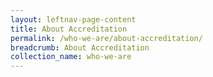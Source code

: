 ```yaml
---
layout: leftnav-page-content
title: About Accreditation
permalink: /who-we-are/about-accreditation/
breadcrumb: About Accreditation
collection_name: who-we-are
---
```

